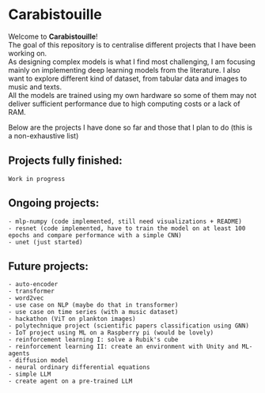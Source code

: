 # Carabistouille

Welcome to **Carabistouille**!  
The goal of this repository is to centralise different projects that I have been working on. \
As designing complex models is what I find most challenging, I am focusing mainly on implementing deep learning models from the literature. I also want to explore different kind of dataset, from tabular data and images to music and texts.  
All the models are trained using my own hardware so some of them may not deliver sufficient performance due to high computing costs or a lack of RAM.  
  
Below are the projects I have done so far and those that I plan to do (this is a non-exhaustive list)  


## **Projects fully finished:**
    Work in progress

## **Ongoing projects:**
    - mlp-numpy (code implemented, still need visualizations + README)
    - resnet (code implemented, have to train the model on at least 100 epochs and compare performance with a simple CNN)
    - unet (just started)

## **Future projects:**
    - auto-encoder
    - transformer
    - word2vec
    - use case on NLP (maybe do that in transformer)
    - use case on time series (with a music dataset)
    - hackathon (ViT on plankton images)
    - polytechnique project (scientific papers classification using GNN)
    - IoT project using ML on a Raspberry pi (would be lovely)
    - reinforcement learning I: solve a Rubik's cube
    - reinforcement learning II: create an environment with Unity and ML-agents
    - diffusion model
    - neural ordinary differential equations
    - simple LLM
    - create agent on a pre-trained LLM
